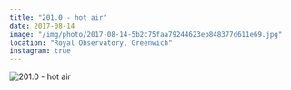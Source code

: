 ```yaml
---
title: "201.0 - hot air"
date: 2017-08-14
image: "/img/photo/2017-08-14-5b2c75faa79244623eb848377d611e69.jpg"
location: "Royal Observatory, Greenwich"
instagram: true
---
```


![201.0 - hot air](/img/photo/2017-08-14-5b2c75faa79244623eb848377d611e69.jpg)
